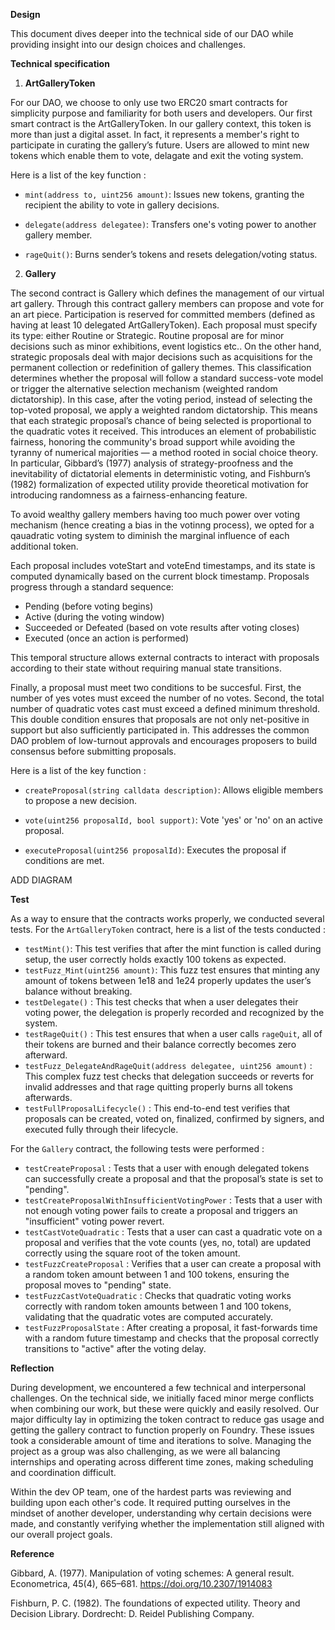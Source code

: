 **Design** 

This document dives deeper into the technical side of our DAO while providing insight into our design choices and challenges.

**Technical specification**

1. **ArtGalleryToken**

For our DAO, we choose to only use two ERC20 smart contracts for simplicity purpose and familiarity for both users and developers. Our first smart contract is the ArtGalleryToken. In our gallery context, this token is more than just a digital asset. In fact, it represents a member's right to participate in curating the gallery’s future. Users are allowed to mint new tokens which enable them to vote, delagate and exit the voting system. 

Here is a list of the key function : 

- `mint(address to, uint256 amount)`: Issues new tokens, granting the recipient the ability to vote in gallery decisions.

- `delegate(address delegatee)`: Transfers one's voting power to another gallery member.

- `rageQuit()`: Burns sender’s tokens and resets delegation/voting status.

2. **Gallery**

The second contract is Gallery which defines the management of our virtual art gallery. Through this contract  gallery members can propose and vote for an art piece. Participation is reserved for committed members (defined as having at least 10 delegated ArtGalleryToken). Each proposal must specify its type: either Routine or Strategic. Routine proposal are for minor decisions such as minor exhibitions, event logistics etc.. On the other hand, strategic proposals deal with major decisions such as acquisitions for the permanent collection or redefinition of gallery themes. This classification determines whether the proposal will follow a standard success-vote model or trigger the alternative selection mechanism (weighted random dictatorship). In this case, after the voting period, instead of selecting the top-voted proposal, we apply a weighted random dictatorship. This means that each strategic proposal’s chance of being selected is proportional to the quadratic votes it received. This introduces an element of probabilistic fairness, honoring the community's broad support while avoiding the tyranny of numerical majorities — a method rooted in social choice theory. In particular, Gibbard’s (1977) analysis of strategy-proofness and the inevitability of dictatorial elements in deterministic voting, and Fishburn’s (1982) formalization of expected utility provide theoretical motivation for introducing randomness as a fairness-enhancing feature.

To avoid wealthy gallery members having too much power over voting mechanism (hence creating a bias in the votinng process), we opted for a qauadratic voting system to diminish the marginal influence of each additional token.

Each proposal includes voteStart and voteEnd timestamps, and its state is computed dynamically based on the current block timestamp. Proposals progress through a standard sequence: 

- Pending (before voting begins)
- Active (during the voting window)
- Succeeded or Defeated (based on vote results after voting closes)
- Executed (once an action is performed)

This temporal structure allows external contracts to interact with proposals according to their state without requiring manual state transitions.

Finally, a proposal must meet two conditions to be succesful. First, the number of yes votes must exceed the number of no votes. Second, the total number of quadratic votes cast must exceed a defined minimum threshold. This double condition ensures that proposals are not only net-positive in support but also sufficiently participated in. This addresses the common DAO problem of low-turnout approvals and encourages proposers to build consensus before submitting proposals.

Here is a list of the key function : 

- `createProposal(string calldata description)`: Allows eligible members to propose a new decision.

- `vote(uint256 proposalId, bool support)`: Vote 'yes' or 'no' on an active proposal.

- `executeProposal(uint256 proposalId)`: Executes the proposal if conditions are met.

ADD DIAGRAM

**Test**

As a way to ensure that the contracts works properly, we conducted several tests. For the `ArtGalleryToken` contract, here is a list of the tests conducted : 

- `testMint()`: This test verifies that after the mint function is called during setup, the user correctly holds exactly 100 tokens as expected.
- `testFuzz_Mint(uint256 amount)`: This fuzz test ensures that minting any amount of tokens between 1e18 and 1e24 properly updates the user’s balance without breaking.
- `testDelegate()` : This test checks that when a user delegates their voting power, the delegation is properly recorded and recognized by the system.
- `testRageQuit()` : This test ensures that when a user calls `rageQuit`, all of their tokens are burned and their balance correctly becomes zero afterward.
- `testFuzz_DelegateAndRageQuit(address delegatee, uint256 amount)` : This complex fuzz test checks that delegation succeeds or reverts for invalid addresses and that rage quitting properly burns all tokens afterwards.
- `testFullProposalLifecycle()` : This end-to-end test verifies that proposals can be created, voted on, finalized, confirmed by signers, and executed fully through their lifecycle.

For the `Gallery` contract, the following tests were performed : 

- `testCreateProposal` : Tests that a user with enough delegated tokens can successfully create a proposal and that the proposal’s state is set to "pending".
- `testCreateProposalWithInsufficientVotingPower` : Tests that a user with not enough voting power fails to create a proposal and triggers an "insufficient" voting power revert.
- `testCastVoteQuadratic` : Tests that a user can cast a quadratic vote on a proposal and verifies that the vote counts (yes, no, total) are updated correctly using the square root of the token amount.
- `testFuzzCreateProposal` : Verifies that a user can create a proposal with a random token amount between 1 and 100 tokens, ensuring the proposal moves to "pending" state.
- `testFuzzCastVoteQuadratic` : Checks that quadratic voting works correctly with random token amounts between 1 and 100 tokens, validating that the quadratic votes are computed accurately.
- `testFuzzProposalState` : After creating a proposal, it fast-forwards time with a random future timestamp and checks that the proposal correctly transitions to "active" after the voting delay.


**Reflection**

During development, we encountered a few technical and interpersonal challenges. On the technical side, we initially faced minor merge conflicts when combining our work, but these were quickly and easily resolved. Our major difficulty lay in optimizing the token contract to reduce gas usage and getting the gallery contract to function properly on Foundry. These issues took a considerable amount of time and iterations to solve. Managing the project as a group was also challenging, as we were all balancing internships and operating across different time zones, making scheduling and coordination difficult. 

Within the dev OP team, one of the hardest parts was reviewing and building upon each other's code. It required putting ourselves in the mindset of another developer, understanding why certain decisions were made, and constantly verifying whether the implementation still aligned with our overall project goals.

**Reference**

Gibbard, A. (1977). Manipulation of voting schemes: A general result. Econometrica, 45(4), 665–681. https://doi.org/10.2307/1914083

Fishburn, P. C. (1982). The foundations of expected utility. Theory and Decision Library. Dordrecht: D. Reidel Publishing Company.

